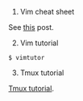 1. Vim cheat sheet

See [this](https://vim.rtorr.com) post.

2. Vim tutorial 
```
$ vimtutor
```

3. Tmux tutorial

[Tmux tutorial](https://www.hamvocke.com/blog/a-quick-and-easy-guide-to-tmux/).
